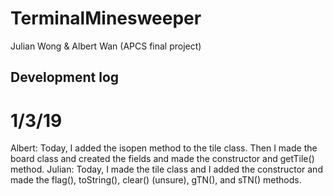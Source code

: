 # TerminalMinesweeper
Julian Wong &amp; Albert Wan (APCS final project)





Development log
----------------------------
# 1/3/19
Albert: Today, I added the isopen method to the tile class. Then I made the board class and created the fields and made the constructor and getTile() method. 
Julian: Today, I made the tile class and I added the constructor and made the flag(), toString(), clear() (unsure), gTN(), and sTN() methods. 
